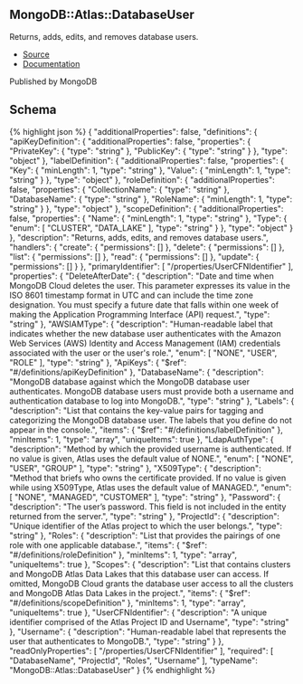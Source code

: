 
## MongoDB::Atlas::DatabaseUser

Returns, adds, edits, and removes database users.

- [Source]() 
- [Documentation]()

Published by MongoDB

## Schema
{% highlight json %}
{
    "additionalProperties": false,
    "definitions": {
        "apiKeyDefinition": {
            "additionalProperties": false,
            "properties": {
                "PrivateKey": {
                    "type": "string"
                },
                "PublicKey": {
                    "type": "string"
                }
            },
            "type": "object"
        },
        "labelDefinition": {
            "additionalProperties": false,
            "properties": {
                "Key": {
                    "minLength": 1,
                    "type": "string"
                },
                "Value": {
                    "minLength": 1,
                    "type": "string"
                }
            },
            "type": "object"
        },
        "roleDefinition": {
            "additionalProperties": false,
            "properties": {
                "CollectionName": {
                    "type": "string"
                },
                "DatabaseName": {
                    "type": "string"
                },
                "RoleName": {
                    "minLength": 1,
                    "type": "string"
                }
            },
            "type": "object"
        },
        "scopeDefinition": {
            "additionalProperties": false,
            "properties": {
                "Name": {
                    "minLength": 1,
                    "type": "string"
                },
                "Type": {
                    "enum": [
                        "CLUSTER",
                        "DATA_LAKE"
                    ],
                    "type": "string"
                }
            },
            "type": "object"
        }
    },
    "description": "Returns, adds, edits, and removes database users.",
    "handlers": {
        "create": {
            "permissions": []
        },
        "delete": {
            "permissions": []
        },
        "list": {
            "permissions": []
        },
        "read": {
            "permissions": []
        },
        "update": {
            "permissions": []
        }
    },
    "primaryIdentifier": [
        "/properties/UserCFNIdentifier"
    ],
    "properties": {
        "DeleteAfterDate": {
            "description": "Date and time when MongoDB Cloud deletes the user. This parameter expresses its value in the ISO 8601 timestamp format in UTC and can include the time zone designation. You must specify a future date that falls within one week of making the Application Programming Interface (API) request.",
            "type": "string"
        },
        "AWSIAMType": {
            "description": "Human-readable label that indicates whether the new database user authenticates with the Amazon Web Services (AWS) Identity and Access Management (IAM) credentials associated with the user or the user's role.",
            "enum": [
                "NONE",
                "USER",
                "ROLE"
            ],
            "type": "string"
        },
        "ApiKeys": {
            "$ref": "#/definitions/apiKeyDefinition"
        },
        "DatabaseName": {
            "description": "MongoDB database against which the MongoDB database user authenticates. MongoDB database users must provide both a username and authentication database to log into MongoDB.",
            "type": "string"
        },
        "Labels": {
            "description": "List that contains the key-value pairs for tagging and categorizing the MongoDB database user. The labels that you define do not appear in the console.",
            "items": {
                "$ref": "#/definitions/labelDefinition"
            },
            "minItems": 1,
            "type": "array",
            "uniqueItems": true
        },
        "LdapAuthType": {
            "description": "Method by which the provided username is authenticated. If no value is given, Atlas uses the default value of NONE.",
            "enum": [
                "NONE",
                "USER",
                "GROUP"
            ],
            "type": "string"
        },
        "X509Type": {
            "description": "Method that briefs who owns the certificate provided. If no value is given while using X509Type, Atlas uses the default value of MANAGED.",
            "enum": [
                "NONE",
                "MANAGED",
                "CUSTOMER"
            ],
            "type": "string"
        },
        "Password": {
            "description": "The user’s password. This field is not included in the entity returned from the server.",
            "type": "string"
        },
        "ProjectId": {
            "description": "Unique identifier of the Atlas project to which the user belongs.",
            "type": "string"
        },
        "Roles": {
            "description": "List that provides the pairings of one role with one applicable database.",
            "items": {
                "$ref": "#/definitions/roleDefinition"
            },
            "minItems": 1,
            "type": "array",
            "uniqueItems": true
        },
        "Scopes": {
            "description": "List that contains clusters and MongoDB Atlas Data Lakes that this database user can access. If omitted, MongoDB Cloud grants the database user access to all the clusters and MongoDB Atlas Data Lakes in the project.",
            "items": {
                "$ref": "#/definitions/scopeDefinition"
            },
            "minItems": 1,
            "type": "array",
            "uniqueItems": true
        },
        "UserCFNIdentifier": {
            "description": "A unique identifier comprised of the Atlas Project ID and Username",
            "type": "string"
        },
        "Username": {
            "description": "Human-readable label that represents the user that authenticates to MongoDB.",
            "type": "string"
        }
    },
    "readOnlyProperties": [
        "/properties/UserCFNIdentifier"
    ],
    "required": [
        "DatabaseName",
        "ProjectId",
        "Roles",
        "Username"
    ],
    "typeName": "MongoDB::Atlas::DatabaseUser"
}
{% endhighlight %}

